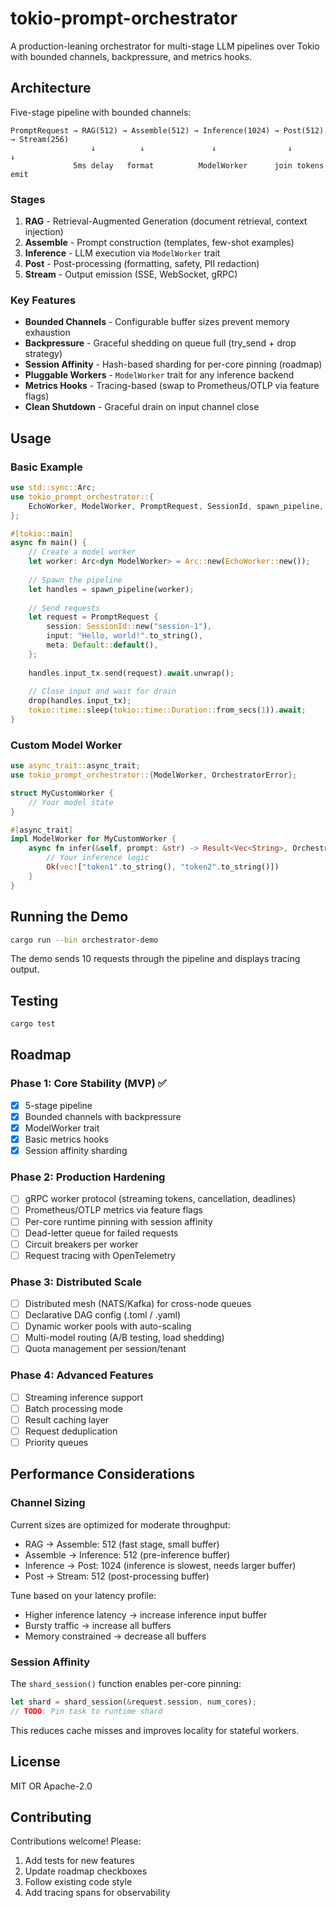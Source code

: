 # tokio-prompt-orchestrator

A production-leaning orchestrator for multi-stage LLM pipelines over Tokio with bounded channels, backpressure, and metrics hooks.

## Architecture

Five-stage pipeline with bounded channels:

```text
PromptRequest → RAG(512) → Assemble(512) → Inference(1024) → Post(512) → Stream(256)
                  ↓          ↓               ↓                ↓            ↓
              5ms delay   format          ModelWorker      join tokens   emit
```

### Stages

1. **RAG** - Retrieval-Augmented Generation (document retrieval, context injection)
2. **Assemble** - Prompt construction (templates, few-shot examples)
3. **Inference** - LLM execution via `ModelWorker` trait
4. **Post** - Post-processing (formatting, safety, PII redaction)
5. **Stream** - Output emission (SSE, WebSocket, gRPC)

### Key Features

- **Bounded Channels** - Configurable buffer sizes prevent memory exhaustion
- **Backpressure** - Graceful shedding on queue full (try_send + drop strategy)
- **Session Affinity** - Hash-based sharding for per-core pinning (roadmap)
- **Pluggable Workers** - `ModelWorker` trait for any inference backend
- **Metrics Hooks** - Tracing-based (swap to Prometheus/OTLP via feature flags)
- **Clean Shutdown** - Graceful drain on input channel close

## Usage

### Basic Example

```rust
use std::sync::Arc;
use tokio_prompt_orchestrator::{
    EchoWorker, ModelWorker, PromptRequest, SessionId, spawn_pipeline,
};

#[tokio::main]
async fn main() {
    // Create a model worker
    let worker: Arc<dyn ModelWorker> = Arc::new(EchoWorker::new());
    
    // Spawn the pipeline
    let handles = spawn_pipeline(worker);
    
    // Send requests
    let request = PromptRequest {
        session: SessionId::new("session-1"),
        input: "Hello, world!".to_string(),
        meta: Default::default(),
    };
    
    handles.input_tx.send(request).await.unwrap();
    
    // Close input and wait for drain
    drop(handles.input_tx);
    tokio::time::sleep(tokio::time::Duration::from_secs(1)).await;
}
```

### Custom Model Worker

```rust
use async_trait::async_trait;
use tokio_prompt_orchestrator::{ModelWorker, OrchestratorError};

struct MyCustomWorker {
    // Your model state
}

#[async_trait]
impl ModelWorker for MyCustomWorker {
    async fn infer(&self, prompt: &str) -> Result<Vec<String>, OrchestratorError> {
        // Your inference logic
        Ok(vec!["token1".to_string(), "token2".to_string()])
    }
}
```

## Running the Demo

```bash
cargo run --bin orchestrator-demo
```

The demo sends 10 requests through the pipeline and displays tracing output.

## Testing

```bash
cargo test
```

## Roadmap

### Phase 1: Core Stability (MVP) ✅
- [x] 5-stage pipeline
- [x] Bounded channels with backpressure
- [x] ModelWorker trait
- [x] Basic metrics hooks
- [x] Session affinity sharding

### Phase 2: Production Hardening
- [ ] gRPC worker protocol (streaming tokens, cancellation, deadlines)
- [ ] Prometheus/OTLP metrics via feature flags
- [ ] Per-core runtime pinning with session affinity
- [ ] Dead-letter queue for failed requests
- [ ] Circuit breakers per worker
- [ ] Request tracing with OpenTelemetry

### Phase 3: Distributed Scale
- [ ] Distributed mesh (NATS/Kafka) for cross-node queues
- [ ] Declarative DAG config (.toml / .yaml)
- [ ] Dynamic worker pools with auto-scaling
- [ ] Multi-model routing (A/B testing, load shedding)
- [ ] Quota management per session/tenant

### Phase 4: Advanced Features
- [ ] Streaming inference support
- [ ] Batch processing mode
- [ ] Result caching layer
- [ ] Request deduplication
- [ ] Priority queues

## Performance Considerations

### Channel Sizing

Current sizes are optimized for moderate throughput:
- RAG → Assemble: 512 (fast stage, small buffer)
- Assemble → Inference: 512 (pre-inference buffer)
- Inference → Post: 1024 (inference is slowest, needs larger buffer)
- Post → Stream: 512 (post-processing buffer)

Tune based on your latency profile:
- Higher inference latency → increase inference input buffer
- Bursty traffic → increase all buffers
- Memory constrained → decrease all buffers

### Session Affinity

The `shard_session()` function enables per-core pinning:

```rust
let shard = shard_session(&request.session, num_cores);
// TODO: Pin task to runtime shard
```

This reduces cache misses and improves locality for stateful workers.

## License

MIT OR Apache-2.0

## Contributing

Contributions welcome! Please:
1. Add tests for new features
2. Update roadmap checkboxes
3. Follow existing code style
4. Add tracing spans for observability
